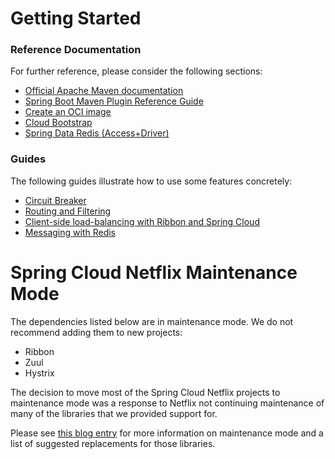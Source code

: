 # Getting Started

### Reference Documentation
For further reference, please consider the following sections:

* [Official Apache Maven documentation](https://maven.apache.org/guides/index.html)
* [Spring Boot Maven Plugin Reference Guide](https://docs.spring.io/spring-boot/docs/2.3.3.RELEASE/maven-plugin/reference/html/)
* [Create an OCI image](https://docs.spring.io/spring-boot/docs/2.3.3.RELEASE/maven-plugin/reference/html/#build-image)
* [Cloud Bootstrap](https://spring.io/projects/spring-cloud-commons)
* [Spring Data Redis (Access+Driver)](https://docs.spring.io/spring-boot/docs/2.3.3.RELEASE/reference/htmlsingle/#boot-features-redis)

### Guides
The following guides illustrate how to use some features concretely:

* [Circuit Breaker](https://spring.io/guides/gs/circuit-breaker/)
* [Routing and Filtering](https://spring.io/guides/gs/routing-and-filtering/)
* [Client-side load-balancing with Ribbon and Spring Cloud](https://spring.io/guides/gs/client-side-load-balancing/)
* [Messaging with Redis](https://spring.io/guides/gs/messaging-redis/)

# Spring Cloud Netflix Maintenance Mode

The dependencies listed below are in maintenance mode. We do not recommend adding them to
new projects:

*  Ribbon
*  Zuul
*  Hystrix

The decision to move most of the Spring Cloud Netflix projects to maintenance mode was
a response to Netflix not continuing maintenance of many of the libraries that we provided
support for.

Please see [this blog entry](https://spring.io/blog/2018/12/12/spring-cloud-greenwich-rc1-available-now#spring-cloud-netflix-projects-entering-maintenance-mode)
for more information on maintenance mode and a list of suggested replacements for those
libraries.
